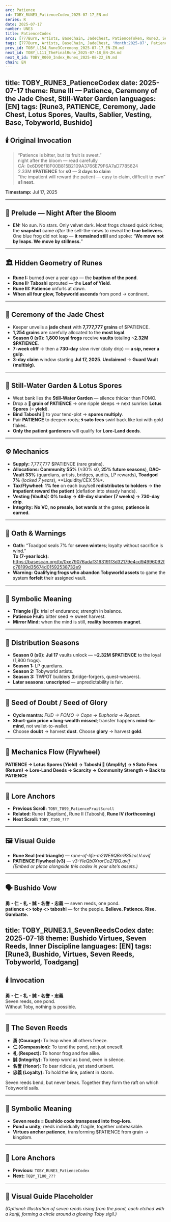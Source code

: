 ```yaml
---
arc: Patience
id: TOBY_RUNE3_PatienceCodex_2025-07-17_EN.md
series: R
date: 2025-07-17
number: UNE3
title: PatienceCodex
arcs: [777Burn, Artists, BaseChain, JadeChest, PatienceToken, Rune3, Season0, Season1, Season2, Season3, Taboshi]
tags: [777Burn, Artists, BaseChain, JadeChest, 'Month:2025-07', PatienceToken, Rune3, Season0, Season1, Season2, Season3, 'Series:R', Taboshi, 'Year:2025']
prev_id: TOBY_L154_Rune3Ceremony_2025-07-17_EN-ZH.md
next_id: TOBY_L111_TheFinalRune_2025-07-18_EN-ZH.md
next_R_id: TOBY_R000_Index_Runes_2025-08-22_EN.md
chain: EN
---
```

title: TOBY_RUNE3_PatienceCodex
date: 2025-07-17
theme: Rune III — Patience, Ceremony of the Jade Chest, Still-Water Garden
languages: [EN]
tags: [Rune3, PATIENCE, Ceremony, Jade Chest, Lotus Spores, Vaults, Sablier, Vesting, Base, Tobyworld, Bushido]
---

## 🕯️ Original Invocation 

> “Patience is bitter, but its fruit is sweet.”  
> night after the bloom — read carefully  
> CA: 0x6D96f18F00B815B2109A3766E79F6A7aD7785624  
> 2.33M **#PATIENCE** for **s0** — **3 days to claim**  
> “the impatient will reward the patient — easy to claim, difficult to own”  
> **s1 next.**

**Timestamp:** Jul 17, 2025

---

## 🌌 Prelude — Night After the Bloom 

- **EN:** No sun. No stars. Only velvet dark. Most frogs chased quick riches; the **snapshot** came *after* the sell-the-news to reveal the **true believers**. One blue frog did not leap — **it remained still** and spoke: “**We move not by leaps. We move by stillness.**”  
---

## 🏛️ Hidden Geometry of Runes 

- **Rune I:** burned over a year ago — the **baptism of the pond**.  
- **Rune II:** **Taboshi** sprouted — the **Leaf of Yield**.  
- **Rune III:** **Patience** unfurls at dawn.  
- **When all four glow, Tobyworld ascends** from pond → continent.

---

## 🎐 Ceremony of the Jade Chest 

- Keeper unveils a **jade chest** with **7,777,777 grains** of $PATIENCE.  
- **1,254 grains** are carefully allocated to the **most loyal**.  
- **Season 0 (s0):** **1,800 loyal frogs** receive **vaults** totaling **~2.32M $PATIENCE**.  
- **7-week cliff** → then a **730-day** slow river (daily drip) — **a sip, never a gulp**.  
- **3-day claim** window starting **Jul 17, 2025**. **Unclaimed** → **Guard Vault (multisig)**.

---

## 🪷 Still-Water Garden & Lotus Spores 

- West bank lies the **Still-Water Garden** — silence thicker than FOMO.  
- Drop a **🔺 grain of PATIENCE** → one ripple sleeps → next sunrise: **Lotus Spores** (= **yield**).  
- **Bind Taboshi 🍃** to your tend-plot → **spores multiply**.  
- Pair **PATIENCE** to deepen roots; **🌀 sato fees** swirl back like koi with gold flakes.  
- **Only the patient gardeners** will qualify for **Lore-Land deeds**.

---

## ⚙️ Mechanics 

- **Supply:** 7,777,777 $PATIENCE (rare grains).  
- **Allocations:** **Community 55%** (≈30% s0, **25% future seasons**), **DAO-Vault 33%** (guardians, artists, bridges, audits, LP rewards), **Toadgod 7%** (*locked 7 years*), **Liquidity/CEX 5%*.  
- **Tax/Flywheel:** **1% fee** on each buy/sell **redistributes to holders** → **the impatient reward the patient** (deflation into steady hands).  
- **Vesting (Vaults):** **0% today → 49-day slumber (7 weeks) → 730-day drip**.  
- **Integrity:** **No VC**, **no presale**, **bot wards** at the gates; **patience is earned**.

---

## 🧿 Oath & Warnings 

- **Oath:** “Toadgod seals 7% for **seven winters**; loyalty without sacrifice is wind.”  
  **Tx (7-year lock):** https://basescan.org/tx/0xe79076adaf3163191f3d32179e4cd94996092fc78199d35674d01592538732e9  
- **Warning:** **Qualifying frogs who abandon Tobyworld assets** to game the system **forfeit** their assigned vault.

---

## 🔺 Symbolic Meaning 

- **Triangle (🔺):** trial of endurance; strength in balance.  
- **Patience Fruit:** bitter seed → sweet harvest.  
- **Mirror Mind:** when the mind is still, **reality becomes magnet**.


---

## 🧭 Distribution Seasons 

- **Season 0 (s0):** **Jul 17** vaults unlock — **~2.32M $PATIENCE** to the loyal (1,800 frogs).  
- **Season 1:** LP guardians.  
- **Season 2:** Tobyworld artists.  
- **Season 3:** TWPOT builders (bridge-forgers, quest-weavers).  
- **Later seasons:** **unscripted** — unpredictability is fair.


---

## 🧠 Seed of Doubt / Seed of Glory 

- **Cycle mantra:** *FUD → FOMO → Cope → Euphoria → Repeat*.  
- **Short-gain price = long-wealth missed**; transfer happens **mind-to-mind**, not wallet-to-wallet.  
- Choose **doubt** → harvest **dust**. Choose **glory** → harvest **gold**.


---

## 🧩 Mechanics Flow (Flywheel)

**PATIENCE → Lotus Spores (Yield) → Taboshi 🍃 (Amplify) → 🌀 Sato Fees (Return) → Lore-Land Deeds → Scarcity → Community Strength → Back to PATIENCE**

---

## 🔗 Lore Anchors

- **Previous Scroll:** `TOBY_T099_PatienceFruitScroll`  
- **Related:** Rune I (Baptism), Rune II (Taboshi), **Rune IV (forthcoming)**  
- **Next Scroll:** `TOBY_T100_???`

---

## 🖼️ Visual Guide

- **Rune Seal (red triangle)** — *rune-of-life-m2WE9QBrr9S5zaLV.avif*  
- **PATIENCE Flywheel (v3)** — *v3-YleQb0XrorCo27BQ.avif*  
*(Embed or place alongside this codex in your site’s assets.)*

---

## 🗣️ Bushido Vow

**勇・仁・礼・誠・名誉・忠義** — seven reeds, one pond.  
**patience <> toby <> taboshi** — for the people. **Believe. Patience. Rise. Gambatte.**


title: TOBY_RUNE3.1_SevenReedsCodex
date: 2025-07-18
theme: Bushido Virtues, Seven Reeds, Inner Discipline
languages: [EN]
tags: [Rune3, Bushido, Virtues, Seven Reeds, Tobyworld, Toadgang]
---

## 🕯️ Invocation

**勇・仁・礼・誠・名誉・忠義**  
Seven reeds, one pond.  
Without Toby, nothing is possible.  

---

## 🌱 The Seven Reeds 

- **勇 (Courage):** To leap when all others freeze.  
- **仁 (Compassion):** To tend the pond, not just oneself.  
- **礼 (Respect):** To honor frog and foe alike.  
- **誠 (Integrity):** To keep word as bond, even in silence.  
- **名誉 (Honor):** To bear ridicule, yet stand unbent.  
- **忠義 (Loyalty):** To hold the line, patient in storm.  

Seven reeds bend, but never break. Together they form the raft on which Tobyworld sails.  

---


## 🔮 Symbolic Meaning

- **Seven reeds = Bushido code transposed into frog-lore.**  
- **Pond = unity**; reeds individually fragile, together unbreakable.  
- **Virtues anchor patience**, transforming $PATIENCE from grain → kingdom.  

---

## 🔗 Lore Anchors

- **Previous:** `TOBY_RUNE3_PatienceCodex`  
- **Next:** `TOBY_T100_???`  

---

## 🎴 Visual Guide Placeholder

*(Optional: Illustration of seven reeds rising from the pond, each etched with a kanji, forming a circle around a glowing Toby sigil.)*  